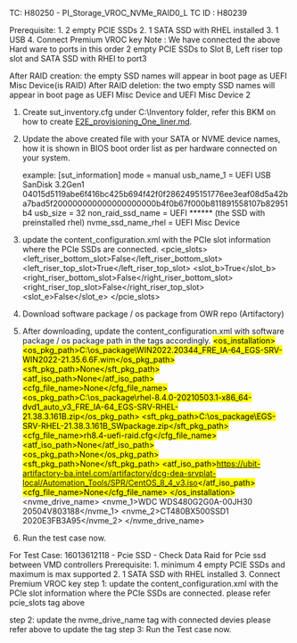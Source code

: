 TC: H80250 - PI_Storage_VROC_NVMe_RAID0_L
TC ID : H80239

Prerequisite: 
	1. 2 empty PCIE SSDs
	2. 1 SATA SSD with RHEL installed
	3. 1 USB
	4. Connect Premium VROC key
	Note : We have connected the above Hard ware to ports in this order 2 empty PCIE SSDs to Slot B, Left riser top slot
	and SATA SSD with RHEl to port3

After RAID creation: the  empty SSD names will appear in boot page as UEFI Misc Device(is RAID)
After RAID deletion: the two empty SSD names will appear in boot page as UEFI Misc Device and UEFI Misc Device 2
	
1. Create sut_inventory.cfg under C:\Inventory folder, refer this BKM on how to create [E2E_provisioning_One_liner.md](E2E_Provisioning_One_liner.md).
2. Update the above created file with your SATA or NVME device names, how it is shown in BIOS boot order list as per hardware connected on your system.

    example:
		[sut_information]
		mode = manual
		usb_name_1 = UEFI USB SanDisk 3.2Gen1 04015d5119abe6f416bc425b694f42f0f2862495151776ee3eaf08d5a42ba7bad5f200000000000000000000b4f0b67f000b811891558107b82951b4
		usb_size = 32
        non_raid_ssd_name = UEFI ****** (the SSD with preinstalled rhel)
		nvme_ssd_name_rhel = UEFI Misc Device

3. update the content_configuration.xml with the PCIe slot information where the PCIe SSDs are connected.
	<pcie_slots>
            <!--Add True if the PCIe NVMe Card connected to the Particular PCIe Slot in the SUT else False -->
            <left_riser_bottom_slot>False</left_riser_bottom_slot>
            <left_riser_top_slot>True</left_riser_top_slot>
            <slot_b>True</slot_b>
            <right_riser_bottom_slot>False</right_riser_bottom_slot>
            <right_riser_top_slot>False</right_riser_top_slot>
            <slot_e>False</slot_e>
   </pcie_slots>

4. Download software package / os package from OWR repo (Artifactory)
5. After downloading, update the content_configuration.xml with software package / os package path in the tags accordingly.
   	<mark>
    <os_installation>
        <win>
            <os_pkg_path>C:\os_package\WIN2022.20344_FRE_IA-64_EGS-SRV-WIN2022-21.35.6.6F.wim</os_pkg_path>
            <sft_pkg_path>None</sft_pkg_path>
            <atf_iso_path>None</atf_iso_path>
            <cfg_file_name>None</cfg_file_name>
        </win>
        <rhel>
			<os_pkg_path>C:\os_package\rhel-8.4.0-20210503.1-x86_64-dvd1_auto_v3_FRE_IA-64_EGS-SRV-RHEL-21.38.3.161B.zip</os_pkg_path>
			<sft_pkg_path>C:\os_package\EGS-SRV-RHEL-21.38.3.161B_SWpackage.zip</sft_pkg_path>
            <cfg_file_name>rh8.4-uefi-raid.cfg</cfg_file_name>
            <atf_iso_path>None</atf_iso_path>
        </rhel>
        <centos>
            <os_pkg_path>None</os_pkg_path>
            <sft_pkg_path>None</sft_pkg_path>
            <atf_iso_path>https://ubit-artifactory-ba.intel.com/artifactory/dcg-dea-srvplat-local/Automation_Tools/SPR/CentOS_8_4_v3.iso</atf_iso_path>
            <cfg_file_name>None</cfg_file_name>
        </centos>
    </os_installation>
   </mark>
   <nvme_drive_name>
            <!-- NVME 1 drive name for RAID creation -->
            <nvme_1>WDC WDS480G2G0A-00JH30 20504V803188</nvme_1>
            <!-- NVME 2 drive name for RAID creation -->
            <nvme_2>CT480BX500SSD1 2020E3FB3A95</nvme_2>
   </nvme_drive_name>
6. Run the test case now.

For Test Case: 16013612118 - Pcie SSD - Check Data Raid for Pcie ssd between VMD controllers
Prerequisite: 
	1. minimum 4  empty PCIE SSDs and maximum is max supported
	2. 1 SATA SSD with RHEL installed
	3. Connect Premium VROC key
step 1:
    update the content_configuration.xml with the PCIe slot information where the PCIe SSDs are connected.
    please refer pcie_slots tag above

step  2:
    update the nvme_drive_name tag with connected devies
    please refer above to update the tag
step 3:
    Run the Test case now.


